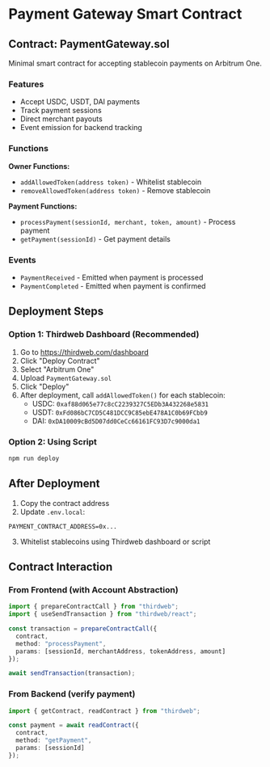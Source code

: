 # Payment Gateway Smart Contract

## Contract: PaymentGateway.sol

Minimal smart contract for accepting stablecoin payments on Arbitrum One.

### Features
- Accept USDC, USDT, DAI payments
- Track payment sessions
- Direct merchant payouts
- Event emission for backend tracking

### Functions

**Owner Functions:**
- `addAllowedToken(address token)` - Whitelist stablecoin
- `removeAllowedToken(address token)` - Remove stablecoin

**Payment Functions:**
- `processPayment(sessionId, merchant, token, amount)` - Process payment
- `getPayment(sessionId)` - Get payment details

### Events
- `PaymentReceived` - Emitted when payment is processed
- `PaymentCompleted` - Emitted when payment is confirmed

## Deployment Steps

### Option 1: Thirdweb Dashboard (Recommended)

1. Go to https://thirdweb.com/dashboard
2. Click "Deploy Contract"
3. Select "Arbitrum One"
4. Upload `PaymentGateway.sol`
5. Click "Deploy"
6. After deployment, call `addAllowedToken()` for each stablecoin:
   - USDC: `0xaf88d065e77c8cC2239327C5EDb3A432268e5831`
   - USDT: `0xFd086bC7CD5C481DCC9C85ebE478A1C0b69FCbb9`
   - DAI: `0xDA10009cBd5D07dd0CeCc66161FC93D7c9000da1`

### Option 2: Using Script

```bash
npm run deploy
```

## After Deployment

1. Copy the contract address
2. Update `.env.local`:
```
PAYMENT_CONTRACT_ADDRESS=0x...
```

3. Whitelist stablecoins using Thirdweb dashboard or script

## Contract Interaction

### From Frontend (with Account Abstraction)

```typescript
import { prepareContractCall } from "thirdweb";
import { useSendTransaction } from "thirdweb/react";

const transaction = prepareContractCall({
  contract,
  method: "processPayment",
  params: [sessionId, merchantAddress, tokenAddress, amount]
});

await sendTransaction(transaction);
```

### From Backend (verify payment)

```typescript
import { getContract, readContract } from "thirdweb";

const payment = await readContract({
  contract,
  method: "getPayment",
  params: [sessionId]
});
```
